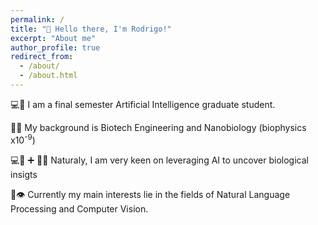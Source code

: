 ```yaml
---
permalink: /
title: "👋 Hello there, I'm Rodrigo!"
excerpt: "About me"
author_profile: true
redirect_from: 
  - /about/
  - /about.html
---
```


💻🧠 I am a final semester Artificial Intelligence graduate student.  

🧬🔬 My background is Biotech Engineering and Nanobiology (biophysics x10<sup>-9</sup>)

💻🧠 ➕ 🧬🔬 Naturaly, I am very keen on leveraging AI to uncover biological insigts 

📖👁️ Currently my main interests lie in the fields of Natural Language Processing and Computer Vision. 